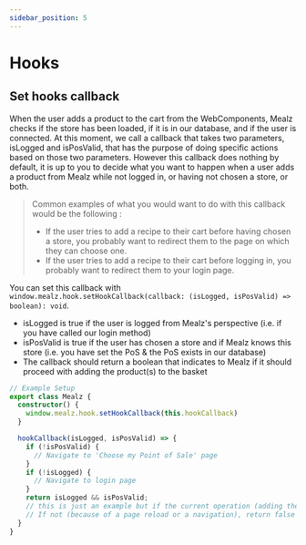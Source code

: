 ```yaml
---
sidebar_position: 5
---
```


# Hooks

## Set hooks callback

When the user adds a product to the cart from the WebComponents, Mealz checks if the store has been loaded, if it is in our database, and if the user is connected. At this moment, we call a callback that takes two parameters, isLogged and isPosValid, that has the purpose of doing specific actions based on those two parameters.
However this callback does nothing by default, it is up to you to decide what you want to happen when a user adds a product from Mealz while not logged in, or having not chosen a store, or both.

> Common examples of what you would want to do with this callback would be the following :
>
> - If the user tries to add a recipe to their cart before having chosen a store, you probably want to redirect them to the page on which they can choose one.
> - If the user tries to add a recipe to their cart before logging in, you probably want to redirect them to your login page.

You can set this callback with `window.mealz.hook.setHookCallback(callback: (isLogged, isPosValid) => boolean): void`.

- isLogged is true if the user is logged from Mealz's perspective (i.e. if you have called our login method)
- isPosValid is true if the user has chosen a store and if Mealz knows this store (i.e. you have set the PoS & the PoS exists in our database)
- The callback should return a boolean that indicates to Mealz if it should proceed with adding the product(s) to the basket

```ts
// Example Setup
export class Mealz {
  constructor() {
    window.mealz.hook.setHookCallback(this.hookCallback)
  }

  hookCallback(isLogged, isPosValid) => {
    if (!isPosValid) {
      // Navigate to 'Choose my Point of Sale' page
    }
    if (!isLogged) {
      // Navigate to login page
    }
    return isLogged && isPosValid;
    // this is just an example but if the current operation (adding the product to cart for instance) can continue, return true
    // If not (because of a page reload or a navigation), return false
  }
}
```
